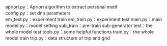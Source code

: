 apriori.py：Apriori algorithm to extract personal motif  
config.py：set dnn parameters  
em_test.py：experiment train
em_train.py：experiment test
main.py：main
model.py：model setting
sub_train：pre-train sub-generator
test：the whole model test
tools.py：some helpful functions
train.py：the whole model train
trip.py：data structure of trip and grid
